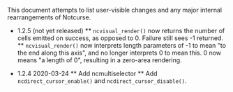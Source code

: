 This document attempts to list user-visible changes and any major internal
rearrangements of Notcurse.

* 1.2.5 (not yet released)
** `ncvisual_render()` now returns the number of cells emitted on success, as
    opposed to 0. Failure still sees -1 returned.
** `ncvisual_render()` now interprets length parameters of -1 to mean "to the
   end along this axis", and no longer interprets 0 to mean this. 0 now means
   "a length of 0", resulting in a zero-area rendering.

* 1.2.4 2020-03-24
** Add ncmultiselector
** Add `ncdirect_cursor_enable()` and `ncdirect_cursor_disable()`.
